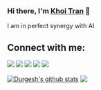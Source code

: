### Hi there, I'm [Khoi Tran](https://khoitran2003.github.io/) 👋

I am in perfect synergy with AI
## Connect with me:

<p align = "center">

[<img src="https://img.shields.io/badge/Resume-4285F4?style=for-the-badge&logo=google-drive&logoColor=white" />](https://drive.google.com/file/d/1gRLjrd764XoxKIWPu_khTVimXgPNV-Mg/view?usp=sharing)
[<img src="https://img.shields.io/badge/Facebook-1877F2?style=for-the-badge&logo=facebook&logoColor=white" />](https://www.facebook.com/khoi.tran.8325/)
[<img src="https://img.shields.io/badge/LinkedIn-0077B5?style=for-the-badge&logo=linkedin&logoColor=white" />](https://www.linkedin.com/in/khoi-tran-909246262/)
[<img src="https://img.shields.io/badge/Kaggle-20BEFF?style=for-the-badge&logo=kaggle&logoColor=white" />](https://www.kaggle.com/khoianhh)
[<img src="https://img.shields.io/badge/Hugging%20Face-FFAE1A?style=for-the-badge&logo=huggingface&logoColor=white" />](https://huggingface.co/khoitda)

</p>

<a href="https://github.com/anuraghazra/github-readme-stats"><img align="center" src="https://github-readme-stats.vercel.app/api?username=khoitran2003&show_icons=true&include_all_commits=true&theme=algolia&hide_border=true" alt="Durgesh's github stats" /></a>
<a href="https://github.com/anuraghazra/github-readme-stats"><img align="center" src="https://github-readme-stats.vercel.app/api/top-langs/?username=khoitran2003&layout=compact&theme=algolia&hide_border=true" /></a>

